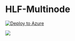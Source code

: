 # HLF-Multinode
[![Deploy to Azure](https://azuredeploy.net/deploybutton.png)](https://azuredeploy.net/)

<a href="http://armviz.io/#/?load=https%3A%2F%2Fraw.githubusercontent.com%2Frarunms%2FHLF-Multinode%2Fmaster%2Fazuredeploy.json" target="_blank">
    <img src="http://armviz.io/visualizebutton.png"/>
</a>
